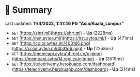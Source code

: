 # 📖 Summary
Last updated: **11/4/2022, 1:41:46 PG "Asia/Kuala_Lumpur"**

- `GET` [https://shrt.ml](https://shrt.ml) - **Up** (2228ms)
- `GET` [https://hst.aytea.ml/](https://hst.aytea.ml/) - **Up** (471ms)
- `GET` [https://color.aytea.ml/4b31d6.png](https://color.aytea.ml/4b31d6.png) - **Up** (2258ms)
- `GET` [https://memeapi.aytea14.repl.co/gimme](https://memeapi.aytea14.repl.co/gimme) - **Up** (3519ms)
- `GET` [https://teledrivemy.herokuapp.com/dashboard](https://teledrivemy.herokuapp.com/dashboard) - **Up** (214ms)
